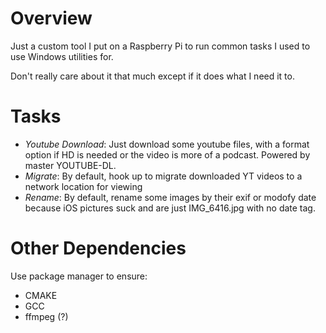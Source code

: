 # Overview

Just a custom tool I put on a Raspberry Pi to run common tasks I used to use Windows utilities for.

Don't really care about it that much except if it does what I need it to.

# Tasks

- *Youtube Download*: Just download some youtube files, with a format option if HD is needed or the video is more of a podcast. Powered by master YOUTUBE-DL.
- *Migrate*: By default, hook up to migrate downloaded YT videos to a network location for viewing
- *Rename*: By default, rename some images by their exif or modofy date because iOS pictures suck and are just IMG_6416.jpg with no date tag.

# Other Dependencies
Use package manager to ensure:
- CMAKE
- GCC
- ffmpeg (?)